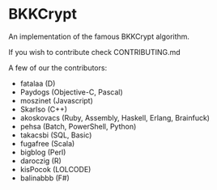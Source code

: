 # BKKCrypt

An implementation of the famous BKKCrypt algorithm. 

If you wish to contribute check CONTRIBUTING.md

A few of our the contributors:

* fatalaa (D)
* Paydogs (Objective-C, Pascal)
* moszinet (Javascript)
* Skarlso (C++)
* akoskovacs (Ruby, Assembly, Haskell, Erlang, Brainfuck)
* pehsa (Batch, PowerShell, Python)
* takacsbi (SQL, Basic)
* fugafree (Scala)
* bigblog (Perl)
* daroczig (R)
* kisPocok (LOLCODE)
* balinabbb (F#)
